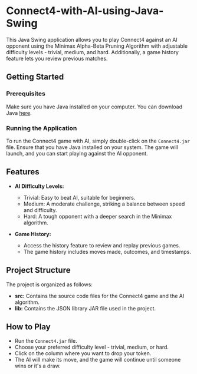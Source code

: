 # Connect4-with-AI-using-Java-Swing

This Java Swing application allows you to play Connect4 against an AI opponent using the Minimax Alpha-Beta Pruning Algorithm with adjustable difficulty levels - trivial, medium, and hard. Additionally, a game history feature lets you review previous matches.

## Getting Started

### Prerequisites

Make sure you have Java installed on your computer. You can download Java [here](https://www.java.com/en/download/).

### Running the Application

To run the Connect4 game with AI, simply double-click on the `Connect4.jar` file. Ensure that you have Java installed on your system. The game will launch, and you can start playing against the AI opponent.

## Features

- **AI Difficulty Levels:**
  - Trivial: Easy to beat AI, suitable for beginners.
  - Medium: A moderate challenge, striking a balance between speed and difficulty.
  - Hard: A tough opponent with a deeper search in the Minimax algorithm.

- **Game History:**
  - Access the history feature to review and replay previous games.
  - The game history includes moves made, outcomes, and timestamps.

## Project Structure

The project is organized as follows:

- **src:** Contains the source code files for the Connect4 game and the AI algorithm.
- **lib:** Contains the JSON library JAR file used in the project.

## How to Play

- Run the `Connect4.jar` file.
- Choose your preferred difficulty level - trivial, medium, or hard.
- Click on the column where you want to drop your token.
- The AI will make its move, and the game will continue until someone wins or it's a draw.
